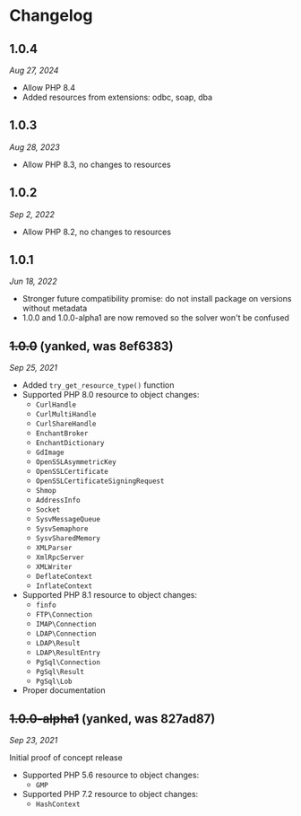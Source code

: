 # Changelog

## 1.0.4

*Aug 27, 2024*

* Allow PHP 8.4
* Added resources from extensions: odbc, soap, dba

## 1.0.3

*Aug 28, 2023*

* Allow PHP 8.3, no changes to resources

## 1.0.2

*Sep 2, 2022*

* Allow PHP 8.2, no changes to resources

## 1.0.1

*Jun 18, 2022*

* Stronger future compatibility promise: do not install package on versions without metadata
* 1.0.0 and 1.0.0-alpha1 are now removed so the solver won't be confused

## ~~1.0.0~~ (yanked, was 8ef6383)

*Sep 25, 2021*

* Added ``try_get_resource_type()`` function
* Supported PHP 8.0 resource to object changes:
  * `CurlHandle`
  * `CurlMultiHandle`
  * `CurlShareHandle`
  * `EnchantBroker`
  * `EnchantDictionary`
  * `GdImage`
  * `OpenSSLAsymmetricKey`
  * `OpenSSLCertificate`
  * `OpenSSLCertificateSigningRequest`
  * `Shmop`
  * `AddressInfo`
  * `Socket`
  * `SysvMessageQueue`
  * `SysvSemaphore`
  * `SysvSharedMemory`
  * `XMLParser`
  * `XmlRpcServer`
  * `XMLWriter`
  * `DeflateContext`
  * `InflateContext`
* Supported PHP 8.1 resource to object changes:
  * `finfo`
  * `FTP\Connection`
  * `IMAP\Connection`
  * `LDAP\Connection`
  * `LDAP\Result`
  * `LDAP\ResultEntry`
  * `PgSql\Connection`
  * `PgSql\Result`
  * `PgSql\Lob`
* Proper documentation

## ~~1.0.0-alpha1~~ (yanked, was 827ad87)

*Sep 23, 2021*

Initial proof of concept release

* Supported PHP 5.6 resource to object changes:
  * `GMP`
* Supported PHP 7.2 resource to object changes:
  * `HashContext`
